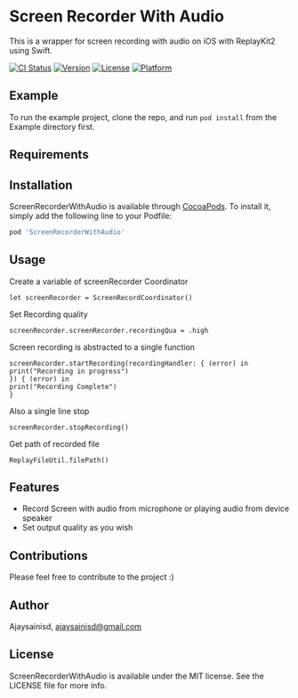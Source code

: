 # Screen Recorder With Audio

This is a wrapper for screen recording with audio on iOS with ReplayKit2 using Swift. 
</br>

[![CI Status](https://img.shields.io/travis/Ajaysainisd/ScreenRecorderWithAudio.svg?style=flat)](https://travis-ci.org/Ajaysainisd/ScreenRecorderWithAudio)
[![Version](https://img.shields.io/cocoapods/v/ScreenRecorderWithAudio.svg?style=flat)](https://cocoapods.org/pods/ScreenRecorderWithAudio)
[![License](https://img.shields.io/cocoapods/l/ScreenRecorderWithAudio.svg?style=flat)](https://cocoapods.org/pods/ScreenRecorderWithAudio)
[![Platform](https://img.shields.io/cocoapods/p/ScreenRecorderWithAudio.svg?style=flat)](https://cocoapods.org/pods/ScreenRecorderWithAudio)

## Example

To run the example project, clone the repo, and run `pod install` from the Example directory first.

## Requirements

## Installation

ScreenRecorderWithAudio is available through [CocoaPods](https://cocoapods.org). To install
it, simply add the following line to your Podfile:

```ruby
pod 'ScreenRecorderWithAudio'
```

## Usage

Create a variable of screenRecorder Coordinator

```
let screenRecorder = ScreenRecordCoordinator()
```

Set Recording quality

```
screenRecorder.screenRecorder.recordingQua = .high
```

Screen recording is abstracted to a single function 

```
screenRecorder.startRecording(recordingHandler: { (error) in
print("Recording in progress")
}) { (error) in
print("Recording Complete")
}
```

Also a single line stop 

```
screenRecorder.stopRecording()
```

Get path of recorded file

```
ReplayFileUtil.filePath()
```


## Features

* Record Screen with audio from microphone or playing audio from device speaker
* Set output quality as you wish


## Contributions

Please feel free to contribute to the project :) 


## Author

Ajaysainisd, ajaysainisd@gmail.com

## License

ScreenRecorderWithAudio is available under the MIT license. See the LICENSE file for more info.
